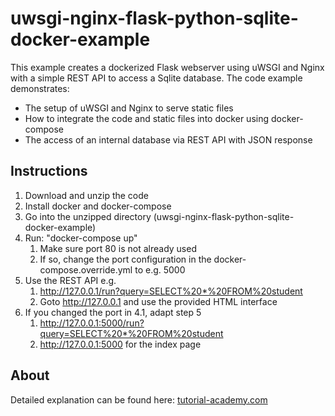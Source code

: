 # uwsgi-nginx-flask-python-sqlite-docker-example
This example creates a dockerized Flask webserver using uWSGI and Nginx with a simple REST API to access a Sqlite database.
The code example demonstrates:
* The setup of uWSGI and Nginx to serve static files
* How to integrate the code and static files into docker using docker-compose
* The access of an internal database via REST API with JSON response

## Instructions

1. Download and unzip the code
2. Install docker and docker-compose
3. Go into the unzipped directory (uwsgi-nginx-flask-python-sqlite-docker-example)
4. Run: "docker-compose up"
    1. Make sure port 80 is not already used
    2. If so, change the port configuration in the docker-compose.override.yml to e.g. 5000
5. Use the REST API e.g.
    1. http://127.0.0.1/run?query=SELECT%20*%20FROM%20student
    2. Goto http://127.0.0.1 and use the provided HTML interface
6. If you changed the port in 4.1, adapt step 5
    1. http://127.0.0.1:5000/run?query=SELECT%20*%20FROM%20student
    2. http://127.0.0.1:5000 for the index page


## About
Detailed explanation can be found here: [tutorial-academy.com](http://tutorial-academy.com/uwsgi-nginx-flask-python-sqlite-docker-example)